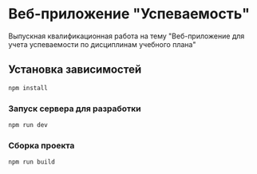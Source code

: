 # Веб-приложение "Успеваемость"
Выпускная квалификационная работа на тему "Веб-приложение для учета успеваемости по дисциплинам учебного плана"

## Установка зависимостей

```sh
npm install
```

### Запуск сервера для разработки

```sh
npm run dev
```

### Сборка проекта

```sh
npm run build
```
